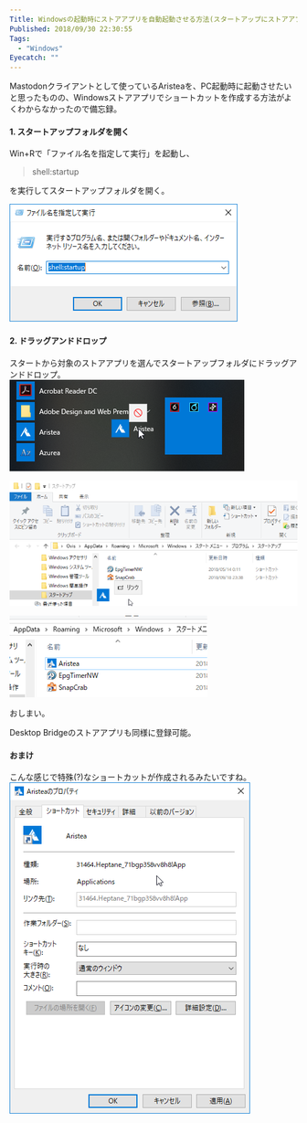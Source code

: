 ```yaml
---
Title: Windowsの起動時にストアアプリを自動起動させる方法(スタートアップにストアアプリを登録する方法)
Published: 2018/09/30 22:30:55
Tags:
  - "Windows"
Eyecatch: ""
---
```

Mastodonクライアントとして使っているAristeaを、PC起動時に起動させたいと思ったものの、Windowsストアアプリでショートカットを作成する方法がよくわからなかったので備忘録。  

#### 1. スタートアップフォルダを開く  

Win+Rで「ファイル名を指定して実行」を起動し、  
> shell:startup  

を実行してスタートアップフォルダを開く。  

![](20180930222311.png)  

#### 2. ドラッグアンドドロップ  
スタートから対象のストアアプリを選んでスタートアップフォルダにドラッグアンドドロップ。  
![](20180930222605.png)   

![](20180930222701.png)   

![](20180930223156.png) 

おしまい。  

Desktop Bridgeのストアアプリも同様に登録可能。  

#### おまけ  
こんな感じで特殊(?)なショートカットが作成されるみたいですね。  
![](20180930222917.png) 

